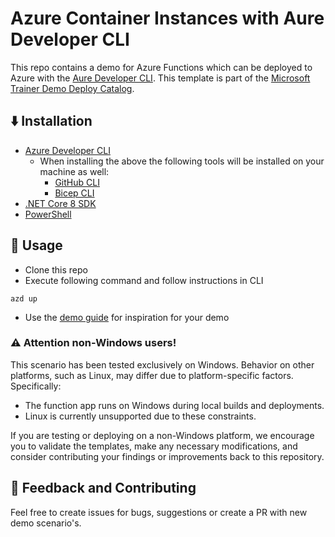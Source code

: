 # Azure Container Instances with Aure Developer CLI

This repo contains a demo for Azure Functions which can be deployed to Azure with the [Aure Developer CLI](https://learn.microsoft.com/en-us/azure/developer/azure-developer-cli/overview). This template is part of the [Microsoft Trainer Demo Deploy Catalog](https://aka.ms/trainer-demo-deploy).

## ⬇️ Installation
- [Azure Developer CLI](https://learn.microsoft.com/en-us/azure/developer/azure-developer-cli/install-azd)
    - When installing the above the following tools will be installed on your machine as well:
        - [GitHub CLI](https://cli.github.com)
        - [Bicep CLI](https://learn.microsoft.com/en-us/azure/azure-resource-manager/bicep/install)
- [.NET Core 8 SDK](https://dotnet.microsoft.com/en-us/download/dotnet/8.0)
- [PowerShell](https://learn.microsoft.com/en-us/powershell/scripting/install/installing-powershell)

## 🚀 Usage
- Clone this repo
- Execute following command and follow instructions in CLI
```
azd up
```

- Use the [demo guide](demoguide.md) for inspiration for your demo

### ⚠️ Attention non-Windows users!
This scenario has been tested exclusively on Windows. Behavior on other platforms, such as Linux, may differ due to platform-specific factors. Specifically:
- The function app runs on Windows during local builds and deployments.
- Linux is currently unsupported due to these constraints.

If you are testing or deploying on a non-Windows platform, we encourage you to validate the templates, make any necessary modifications, and consider contributing your findings or improvements back to this repository.

## 💭 Feedback and Contributing
Feel free to create issues for bugs, suggestions or create a PR with new demo scenario's.